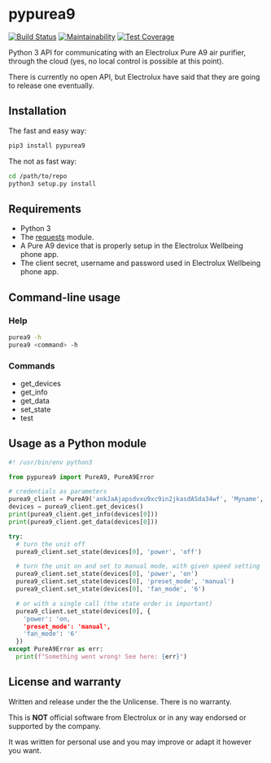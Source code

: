 # pypurea9

[![Build Status](https://travis-ci.org/hymnis/pypurea9.svg?branch=master)](https://travis-ci.org/hymnis/pypurea9)
[![Maintainability](https://api.codeclimate.com/v1/badges/99b6552ee2e6848806f0/maintainability)](https://codeclimate.com/github/hymnis/pypurea9/maintainability)
[![Test Coverage](https://api.codeclimate.com/v1/badges/99b6552ee2e6848806f0/test_coverage)](https://codeclimate.com/github/hymnis/pypurea9/test_coverage)

Python 3 API for communicating with an Electrolux Pure A9 air purifier, through the cloud (yes, no local control is possible at this point).

There is currently no open API, but Electrolux have said that they are going to release one eventually.

## Installation

The fast and easy way:
```bash
pip3 install pypurea9
```

The not as fast way:
```bash
cd /path/to/repo
python3 setup.py install
```

## Requirements

- Python 3
- The [requests](http://docs.python-requests.org/) module.
- A Pure A9 device that is properly setup in the Electrolux Wellbeing phone app.
- The client secret, username and password used in Electrolux Wellbeing phone app.

## Command-line usage

### Help

```bash
purea9 -h
purea9 <command> -h
```

### Commands

- get_devices
- get_info
- get_data
- set_state
- test

## Usage as a Python module

```python
#! /usr/bin/env python3

from pypurea9 import PureA9, PureA9Error

# credentials as parameters
purea9_client = PureA9('ankJaAjapsdvxu9xc9in2jkasdASda34wf', 'Myname', 'abc123')
devices = purea9_client.get_devices()
print(purea9_client.get_info(devices[0]))
print(purea9_client.get_data(devices[0]))

try:
  # turn the unit off
  purea9_client.set_state(devices[0], 'power', 'off')

  # turn the unit on and set to manual mode, with given speed setting
  purea9_client.set_state(devices[0], 'power', 'on')
  purea9_client.set_state(devices[0], 'preset_mode', 'manual')
  purea9_client.set_state(devices[0], 'fan_mode', '6')

  # or with a single call (the state order is important)
  purea9_client.set_state(devices[0], {
    'power': 'on,
    'preset_mode': 'manual',
    'fan_mode': '6'
  })
except PureA9Error as err:
  print(f"Something went wrong! See here: {err}")
```

## License and warranty

Written and release under the the Unlicense. There is no warranty.

This is **NOT** official software from Electrolux or in any way endorsed or supported by the company.

It was written for personal use and you may improve or adapt it however you want.
